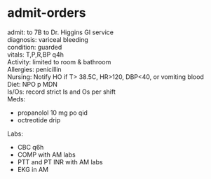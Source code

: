 # admit-orders

admit: to 7B to Dr. Higgins GI service<br>
diagnosis: variceal bleeding<br>
condition: guarded<br>
vitals: T,P,R,BP q4h<br>
Activity: limited to room & bathroom<br>
Allergies: penicillin<br>
Nursing: Notify HO if T> 38.5C, HR>120, DBP<40, or vomiting blood<br>
Diet: NPO p MDN<br>
Is/Os: record strict Is and Os per shift<br>
Meds: <br>
- propanolol 10 mg po qid<br>
- octreotide drip<br>

Labs:<br>
- CBC q6h<br>
- COMP with AM labs
- PTT and PT INR with AM labs
- EKG in AM